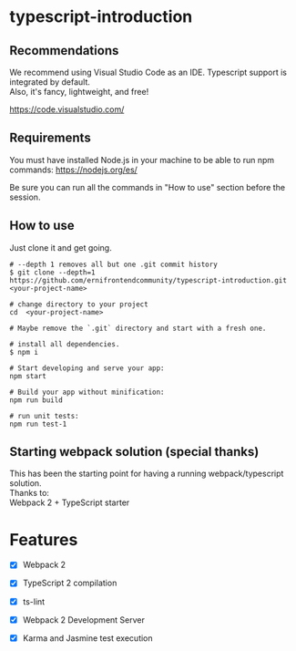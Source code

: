 # typescript-introduction

## Recommendations

We recommend using Visual Studio Code as an IDE. Typescript support is integrated by default.  
Also, it's fancy, lightweight, and free!  

https://code.visualstudio.com/

## Requirements

You must have installed Node.js in your machine to be able to run npm commands:
https://nodejs.org/es/

Be sure you can run all the commands in "How to use" section before the session.

## How to use

Just clone it and get going.

```
# --depth 1 removes all but one .git commit history
$ git clone --depth=1 https://github.com/ernifrontendcommunity/typescript-introduction.git <your-project-name>

# change directory to your project
cd  <your-project-name>

# Maybe remove the `.git` directory and start with a fresh one.

# install all dependencies.
$ npm i

# Start developing and serve your app:
npm start

# Build your app without minification: 
npm run build

# run unit tests:
npm run test-1
```

## Starting webpack solution (special thanks)

This has been the starting point for having a running webpack/typescript solution.  
Thanks to:  
Webpack 2 + TypeScript starter  

# Features

- [x] Webpack 2
- [x] TypeScript 2 compilation
- [x] ts-lint
- [x] Webpack 2 Development Server
- [x] Karma and Jasmine test execution




